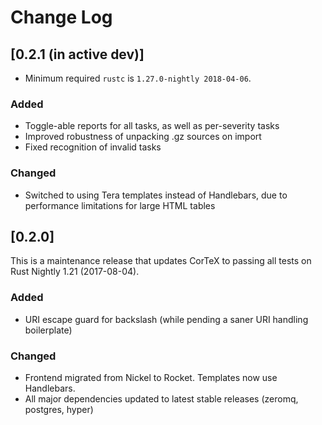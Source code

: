 # Change Log

## [0.2.1 (in active dev)]

* Minimum required `rustc` is `1.27.0-nightly 2018-04-06`.

### Added
 * Toggle-able reports for all tasks, as well as per-severity tasks
 * Improved robustness of unpacking .gz sources on import
 * Fixed recognition of invalid tasks

### Changed
 * Switched to using Tera templates instead of Handlebars, due to performance limitations for large HTML tables

## [0.2.0]

This is a maintenance release that updates CorTeX to passing all tests on Rust Nightly 1.21 (2017-08-04).

### Added

 * URI escape guard for backslash (while pending a saner URI handling boilerplate)

### Changed

 * Frontend migrated from Nickel to Rocket. Templates now use Handlebars.
 * All major dependencies updated to latest stable releases (zeromq, postgres, hyper)
